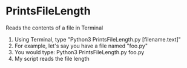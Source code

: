 # PrintsFileLength
Reads the contents of a file in Terminal
  1) Using Terminal, type "Python3 PrintsFileLength.py [filename.text]"
  2) For example, let's say you have a file named "foo.py"
  3) You would type: Python3 PrintsFileLength.py foo.py
  4) My script reads the file length
